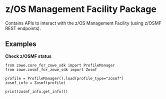 z/OS Management Facility Package
================================

Contains APIs to interact with the z/OS Management Facility (using z/OSMF REST endpoints).

Examples
------------

<strong>Check z/OSMF status</strong>  

```
from zowe.core_for_zowe_sdk import ProfileManager
from zowe.zosmf_for_zowe_sdk import Zosmf

profile = ProfileManager().load(profile_type="zosmf")
zosmf_info = Zosmf(profile)

print(zosmf_info.get_info())

```
